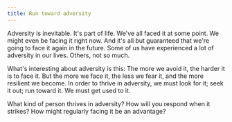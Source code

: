```yaml
---
title: Run toward adversity
---
```


Adversity is inevitable. It's part of life. We've all faced it at some point. We might even be facing it right now. And it's all but guaranteed that we're going to face it again in the future. Some of us have experienced a lot of adversity in our lives. Others, not so much.

What's interesting about adversity is this: The more we avoid it, the harder it is to face it. But the more we face it, the less we fear it, and the more resilient we become. In order to thrive in adversity, we must look for it; seek it out; run toward it. We must get used to it.

What kind of person thrives in adversity? How will you respond when it strikes? How might regularly facing it be an advantage?
